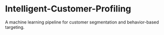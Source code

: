 # Intelligent-Customer-Profiling
A machine learning pipeline for customer segmentation and behavior-based targeting. 
